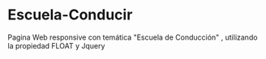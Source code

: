 # Escuela-Conducir
Pagina Web responsive con temática "Escuela de Conducción" , utilizando la propiedad FLOAT y Jquery
